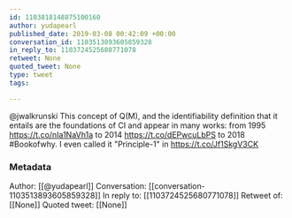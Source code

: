 ```yaml
---
id: 1103818148875100160
author: yudapearl
published_date: 2019-03-08 00:42:09 +00:00
conversation_id: 1103513893605859328
in_reply_to: 1103724525680771078
retweet: None
quoted_tweet: None
type: tweet
tags:

---
```


@jwalkrunski This concept of Q(M), and the identifiability definition that it entails
are the foundations of CI and appear in many works: from 1995 https://t.co/nIa1NaVh1a to 2014 https://t.co/dEPwcuLbPS to 2018 #Bookofwhy. I even called it "Principle-1" in   https://t.co/Jf1SkgV3CK

### Metadata

Author: [[@yudapearl]]
Conversation: [[conversation-1103513893605859328]]
In reply to: [[1103724525680771078]]
Retweet of: [[None]]
Quoted tweet: [[None]]
